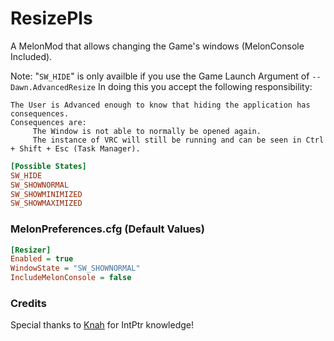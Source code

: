 # ResizePls

A MelonMod that allows changing the Game's windows (MelonConsole Included).

Note: "`SW_HIDE`" is only availble if you use the Game Launch Argument of `--Dawn.AdvancedResize`
In doing this you accept the following responsibility:
```
The User is Advanced enough to know that hiding the application has consequences.
Consequences are:
     The Window is not able to normally be opened again.
     The instance of VRC will still be running and can be seen in Ctrl + Shift + Esc (Task Manager).
```

```ini
[Possible States]
SW_HIDE
SW_SHOWNORMAL
SW_SHOWMINIMIZED
SW_SHOWMAXIMIZED
```


### MelonPreferences.cfg (Default Values)
```ini
[Resizer]
Enabled = true
WindowState = "SW_SHOWNORMAL"
IncludeMelonConsole = false
```

### Credits

Special thanks to [Knah](https://github.com/knah) for IntPtr knowledge!
